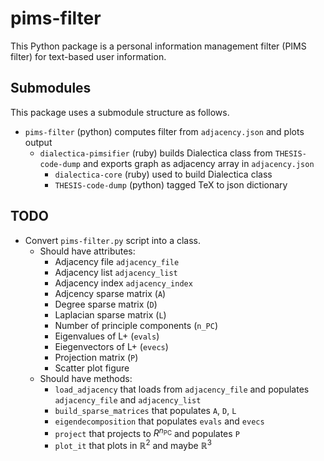 # pims-filter

This Python package is a personal information management filter (PIMS filter) for text-based user information.

## Submodules

This package uses a submodule structure as follows.

- `pims-filter` (python) computes filter from `adjacency.json` and plots output
  - `dialectica-pimsifier` (ruby) builds Dialectica class from `THESIS-code-dump` and exports graph as adjacency array in `adjacency.json`
    - `dialectica-core` (ruby) used to build Dialectica class
    - `THESIS-code-dump` (python) tagged TeX to json dictionary

## TODO

- Convert `pims-filter.py` script into a class.
  - Should have attributes:
    - Adjacency file `adjacency_file`
    - Adjacency list `adjacency_list`
    - Adjacency index `adjacency_index`
    - Adjcency sparse matrix (`A`)
    - Degree sparse matrix (`D`)
    - Laplacian sparse matrix (`L`)
    - Number of principle components (`n_PC`)
    - Eigenvalues of L+ (`evals`)
    - Eiegenvectors of L+ (`evecs`)
    - Projection matrix (`P`)
    - Scatter plot figure
  - Should have methods:
    - `load_adjacency` that loads from `adjacency_file` and populates `adjacency_file` and `adjacency_list` 
    - `build_sparse_matrices` that populates `A`, `D`, `L`
    - `eigendecomposition` that populates `evals` and `evecs`
    - `project` that projects to $R^{n_{\text{PC}}}$ and populates `P`
    - `plot_it` that plots in $\mathbb{R}^2$ and maybe $\mathbb{R}^3$